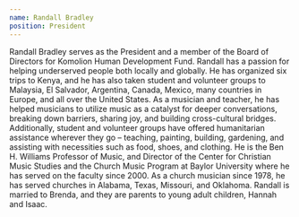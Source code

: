 ```yaml
---
name: Randall Bradley
position: President
---
```

Randall Bradley serves as the President and a member of the Board of
Directors for Komolion Human Development Fund. Randall has a passion
for helping underserved people both locally and globally. He has
organized six trips to Kenya, and he has also taken student and
volunteer groups to Malaysia, El Salvador, Argentina, Canada, Mexico,
many countries in Europe, and all over the United States. As a musician
and teacher, he has helped musicians to utilize music as a catalyst for
deeper conversations, breaking down barriers, sharing joy, and building
cross-cultural bridges.  Additionally, student and volunteer groups have
offered humanitarian assistance wherever they go – teaching, painting,
building, gardening, and assisting with necessities such as food, shoes,
and clothing. He is the Ben H. Williams Professor of Music, and Director
of the Center for Christian Music Studies and the Church Music Program
at Baylor University where he has served on the faculty since 2000. As a
church musician since 1978, he has served churches in Alabama, Texas,
Missouri, and Oklahoma. Randall is married to Brenda, and they are
parents to young adult children, Hannah and Isaac.
